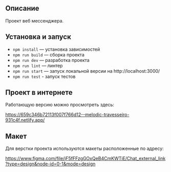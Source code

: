 ## Описание

Проект веб мессенджера.

## Установка и запуск

- `npm install` — установка зависимостей
- `npm run build` — сборка проекта
- `npm run dev` — разработка проекта
- `npm run lint` — линтер
- `npm run start` — запуск локальной версии на http://localhost:3000/
- `npm run test` - запуск тестов

## Проект в интернете

Работающую версию можно просмотреть здесь:

https://659c346b72113f007f766d12--melodic-travesseiro-931c4f.netlify.app/

## Макет

Для верстки проекта используются макеты расположенные по адресу:

https://www.figma.com/file/jF5fFFzgGOxQeB4CmKWTiE/Chat_external_link?type=design&node-id=0-1&mode=design
